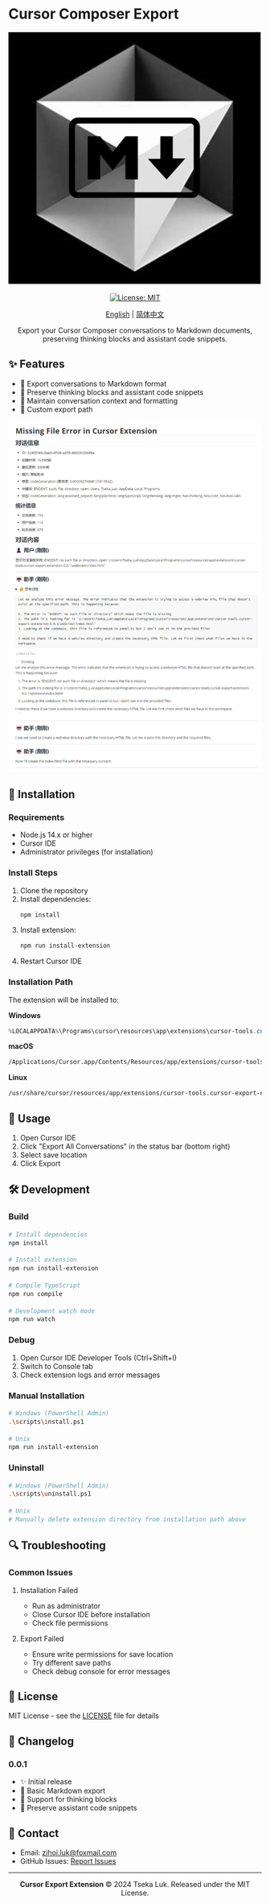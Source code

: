 # Cursor Composer Export

<div align="center">

![Logo](assets/ix10tn-logo.svg)

[![License: MIT](https://img.shields.io/badge/License-MIT-yellow.svg)](https://opensource.org/licenses/MIT)

[English](README_en.md) | [简体中文](README.md)

Export your Cursor Composer conversations to Markdown documents, preserving thinking blocks and assistant code snippets.

</div>

## ✨ Features

- 📝 Export conversations to Markdown format
- 💭 Preserve thinking blocks and assistant code snippets
- 🔄 Maintain conversation context and formatting
- 📂 Custom export path

![Export Preview](assets/export-demo.png)

## 🚀 Installation

### Requirements

- Node.js 14.x or higher
- Cursor IDE
- Administrator privileges (for installation)

### Install Steps

1. Clone the repository
2. Install dependencies:
   ```bash
   npm install
   ```
3. Install extension:
   ```bash
   npm run install-extension
   ```
4. Restart Cursor IDE

### Installation Path

The extension will be installed to:

**Windows**

```powershell
%LOCALAPPDATA%\Programs\cursor\resources\app\extensions\cursor-tools.cursor-export-extension-0.0.1\
```

**macOS**

```bash
/Applications/Cursor.app/Contents/Resources/app/extensions/cursor-tools.cursor-export-extension-0.0.1/
```

**Linux**

```bash
/usr/share/cursor/resources/app/extensions/cursor-tools.cursor-export-extension-0.0.1/
```

## 💫 Usage

1. Open Cursor IDE
2. Click "Export All Conversations" in the status bar (bottom right)
3. Select save location
4. Click Export

## 🛠️ Development

### Build

```bash
# Install dependencies
npm install

# Install extension
npm run install-extension

# Compile TypeScript
npm run compile

# Development watch mode
npm run watch
```

### Debug

1. Open Cursor IDE Developer Tools (Ctrl+Shift+I)
2. Switch to Console tab
3. Check extension logs and error messages

### Manual Installation

```bash
# Windows (PowerShell Admin)
.\scripts\install.ps1

# Unix
npm run install-extension
```

### Uninstall

```bash
# Windows (PowerShell Admin)
.\scripts\uninstall.ps1

# Unix
# Manually delete extension directory from installation path above
```

## 🔍 Troubleshooting

### Common Issues

1. Installation Failed

   - Run as administrator
   - Close Cursor IDE before installation
   - Check file permissions
2. Export Failed

   - Ensure write permissions for save location
   - Try different save paths
   - Check debug console for error messages

## 📄 License

MIT License - see the [LICENSE](LICENSE) file for details

## 🌟 Changelog

### 0.0.1

- ✨ Initial release
- 📝 Basic Markdown export
- 💭 Support for thinking blocks
- 🔄 Preserve assistant code snippets

## 👥 Contact

- Email: zihoi.luk@foxmail.com
- GitHub Issues: [Report Issues](https://github.com/TsekaLuk/Cursor-export-extension/issues)

---

<div align="center">

**Cursor Export Extension** © 2024 Tseka Luk. Released under the MIT License.

</div>

